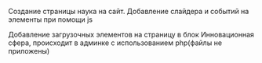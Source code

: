 Создание страницы наука на сайт.
Добавление слайдера и событий на элементы при помощи js

Добавление загрузочных элементов на страницу в блок Инновационная сфера, происходит в админке с использованием php(файлы не приложены)
